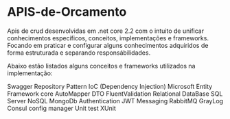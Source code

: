 # APIS-de-Orcamento

Apis de crud desenvolvidas em .net core 2.2 com o intuito de unificar conhecimentos específicos, conceitos, implementações e frameworks. Focando em praticar e configurar alguns conhecimentos adquiridos de forma estruturada e separando responsábilidades.

Abaixo estão listados alguns conceitos e frameworks utilizados na implementação:

Swagger
Repository Pattern
IoC (Dependency Injection) Microsoft
Entity Framework core
AutoMapper DTO
FluentValidation
Relational DataBase SQL Server
NoSQL MongoDb
Authentication JWT
Messaging RabbitMQ
GrayLog
Consul config manager
Unit test XUnit
